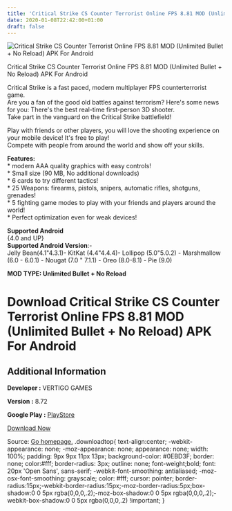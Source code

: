 ```yaml
---
title: 'Critical Strike CS Counter Terrorist Online FPS 8.81 MOD (Unlimited Bullet + No Reload) APK For Android'
date: 2020-01-08T22:42:00+01:00
draft: false
---
```


![Critical Strike CS Counter Terrorist Online FPS 8.81 MOD (Unlimited Bullet + No Reload) APK For Android](https://i0.wp.com/apkhome.net/wp-content/uploads/2020/01/Critical-Strike-CS-Counter-Terrorist-Online-FPS-8.81-MOD-Unlimited-Bullet-No-Reload.png "Critical Strike CS Counter Terrorist Online FPS 8.81 MOD (Unlimited Bullet + No Reload) APK For Android")

  

Critical Strike CS Counter Terrorist Online FPS 8.81 MOD (Unlimited Bullet + No Reload) APK For Android

Critical Strike is a fast paced, modern multiplayer FPS counterterrorist game.  
Are you a fan of the good old battles against terrorism? Here's some news for you: There's the best real-time first-person 3D shooter.  
Take part in the vanguard on the Critical Strike battlefield!

Play with friends or other players, you will love the shooting experience on your mobile device! It's free to play!  
Compete with people from around the world and show off your skills.

**Features:**  
\* modern AAA quality graphics with easy controls!  
\* Small size (90 MB, No additional downloads)  
\* 6 cards to try different tactics!  
\* 25 Weapons: firearms, pistols, snipers, automatic rifles, shotguns, grenades!  
\* 5 fighting game modes to play with your friends and players around the world!  
\* Perfect optimization even for weak devices!

**Supported Android**  
{4.0 and UP}  
**Supported Android Version**:-  
Jelly Bean(4.1"4.3.1)- KitKat (4.4"4.4.4)- Lollipop (5.0"5.0.2) - Marshmallow (6.0 - 6.0.1) - Nougat (7.0 " 7.1.1) - Oreo (8.0-8.1) - Pie (9.0)

**MOD TYPE: Unlimited Bullet + No Reload**

Download Critical Strike CS Counter Terrorist Online FPS 8.81 MOD (Unlimited Bullet + No Reload) APK For Android
================================================================================================================

Additional Information
----------------------

**Developer :** VERTIGO GAMES

**Version :** 8.72

**Google Play :** [PlayStore](https://play.google.com/store/apps/details?id=com.critical.strike2)

  

[Download Now](https://store4app.co/post/critical-strike-cs-counter-terrorist-online-fps-8-81-mod-unlimited-bullet-no-reload-apk-for-android_1578500253)

  
Source: [Go homepage.](https://store4app.co/post/critical-strike-cs-counter-terrorist-online-fps-8-81-mod-unlimited-bullet-no-reload-apk-for-android_1578500253) .downloadtop{ text-align:center; -webkit-appearance: none; -moz-appearance: none; appearance: none; width: 100%; padding: 9px 9px 11px 13px; background-color: #0EBD3F; border: none; color:#fff; border-radius: 3px; outline: none; font-weight;bold; font: 20px 'Open Sans', sans-serif; -webkit-font-smoothing: antialiased; -moz-osx-font-smoothing: grayscale; color: #fff; cursor: pointer; border-radius:15px;-webkit-border-radius:15px;-moz-border-radius:5px;box-shadow:0 0 5px rgba(0,0,0,.2);-moz-box-shadow:0 0 5px rgba(0,0,0,.2);-webkit-box-shadow:0 0 5px rgba(0,0,0,.2) !important; }